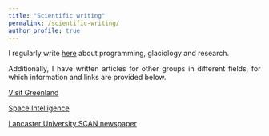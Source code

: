 ```yaml
---
title: "Scientific writing"
permalink: /scientific-writing/
author_profile: true
---
```

<p style="text-align:justify;">I regularly write <a href="https://pennyhow.wordpress.com/">here</a> about programming, glaciology and research. </p> 

<p style="text-align:justify;">Additionally, I have written articles for other groups in different fields, for which information and links are provided below.</p>

<p style="text-align:justify;"><a href=/scientific-writing/visit-greenland/>Visit Greenland</a>

<p style="text-align:justify;"><a href=/scientific-writing/space-intelligence/>Space Intelligence</a>

<p style="text-align:justify;"><a href="/scientific-writing/scan-newspaper/">Lancaster University SCAN newspaper</a>
